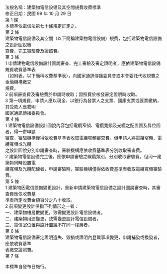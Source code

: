法規名稱：建築物電信設備及其空間規費收費標準  
修正日期：民國 99 年 10 月 29 日  
第 1 條  
本標準依電信法第七十條規定訂定之。  
第 2 條  
建築物電信設備及其空間（以下簡稱建築物電信設備）規費，包括建築物電信設備之設計圖說審  
查費、完工審驗費及證照費。  
第 3 條  
1 申請建物電信設備設計圖說審查、完工審驗及審定證明者，應依建築物電信設備規費收費基準表  
（如附表，以下簡稱收費基準表），向國家通訊傳播委員會或本會委託代收規費之金融機構繳交  
規費。  
2 前項審查費及審驗費於申請時收取；證照費於核發審定證明時收取。  
3 第一項規費，申請人應以現金、以銀行為發票人之支票、國庫支票或匯票繳納，其受款人應載明  
國家通訊傳播委員會。  
第 4 條  
1 建築物電信設備設計圖說內容包括電纜窄頻、電纜寬頻及光纜之配置圖及昇位圖者，得一併申請  
審查，審驗機構僅得依收費基準表收取電纜窄頻審查費。但申請人將電纜窄頻、電纜寬頻或光纜  
之設計圖說分別申請審查時，審驗機構應依收費基準表分別收取審查費。  
2 建築物電信設備完工後，應依申請審驗之線纜類別，分別收取審驗費。但同一建築物同時設置電  
纜寬頻及光纜配線者，申請審驗時，審驗機構僅得依收費基準表收取電纜寬頻審驗費。  
第 5 條  
1 建築物因電信設備變更設計，重新申請建築物電信設備之設計圖說審查時，其審查費應依收費基  
準表所定收費金額百分之八十收取。  
2 前項變更設計係指下列情形之一者：  
一、建築物樓層數變更，致需變更設計電信設備者。  
二、建築物用途變更，致需變更設計電信設備者。  
三、電信室位置與設計圖說不在同一樓層者。  
第 6 條  
建築物電信設備審定證明遺失、毀損或證明內登載事項變更，申請補發或換發者，應依收費基準  
表繳交證照費。  
第 7 條  


本標準自發布日施行。  


